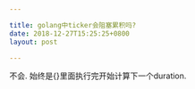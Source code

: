 ```yaml
---

title: golang中ticker会阻塞累积吗?
date: 2018-12-27T15:25:25+0800
layout: post

---
```


不会. 始终是{}里面执行完开始计算下一个duration.
